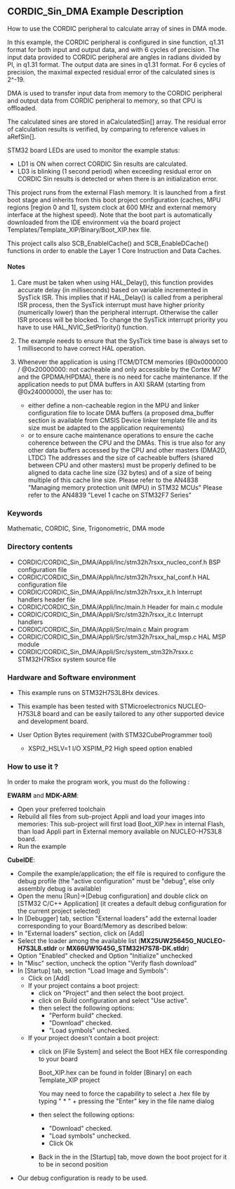 ## <b>CORDIC_Sin_DMA Example Description</b>

How to use the CORDIC peripheral to calculate array of sines in DMA mode.

In this example, the CORDIC peripheral is configured in sine function, q1.31
format for both input and output data, and with 6 cycles of precision.
The input data provided to CORDIC peripheral are angles in radians
divided by PI, in q1.31 format. The output data are sines in q1.31 format.
For 6 cycles of precision, the maximal expected residual error of the
calculated sines is 2^-19.

DMA is used to transfer input data from memory to the CORDIC peripheral and output data from CORDIC peripheral to memory, so that CPU is offloaded.

The calculated sines are stored in aCalculatedSin[] array.
The residual error of calculation results is verified, by comparing to reference values in aRefSin[].

STM32 board LEDs are used to monitor the example status:
  - LD1 is ON when correct CORDIC Sin results are calculated.
  - LD3 is blinking (1 second period) when exceeding residual error on CORDIC Sin results is detected or when there is an initialization error.

This project runs from the external Flash memory. It is launched from a first boot stage and inherits from this boot project
configuration (caches, MPU regions [region 0 and 1], system clock at 600 MHz and external memory interface at the highest speed).
Note that the boot part is automatically downloaded from the IDE environment via the board project Templates/Template_XIP/Binary/Boot_XIP.hex file.

This project calls also SCB_EnableICache() and SCB_EnableDCache() functions in order to enable
the Layer 1 Core Instruction and Data Caches.

#### <b>Notes</b>

 1. Care must be taken when using HAL_Delay(), this function provides accurate delay (in milliseconds)
    based on variable incremented in SysTick ISR. This implies that if HAL_Delay() is called from
    a peripheral ISR process, then the SysTick interrupt must have higher priority (numerically lower)
    than the peripheral interrupt. Otherwise the caller ISR process will be blocked.
    To change the SysTick interrupt priority you have to use HAL_NVIC_SetPriority() function.

 2. The example needs to ensure that the SysTick time base is always set to 1 millisecond
    to have correct HAL operation.

 3. Whenever the application is using ITCM/DTCM memories (@0x0000000 / @0x20000000: not cacheable and only accessible
    by the Cortex M7 and the GPDMA/HPDMA), there is no need for cache maintenance.
    If the application needs to put DMA buffers in AXI SRAM (starting from @0x24000000), the user has to:
    - either define a non-cacheable region in the MPU and linker configuration file to locate DMA buffers
      (a proposed dma_buffer section is available from CMSIS Device linker template file and its size must
      be adapted to the application requirements)
    - or to ensure cache maintenance operations to ensure the cache coherence between the CPU and the DMAs.
    This is true also for any other data buffers accessed by the CPU and other masters (DMA2D, LTDC)
    The addresses and the size of cacheable buffers (shared between CPU and other masters)
    must be properly defined to be aligned to data cache line size (32 bytes) and of a size of being multiple
    of this cache line size.
    Please refer to the AN4838 "Managing memory protection unit (MPU) in STM32 MCUs"
    Please refer to the AN4839 "Level 1 cache on STM32F7 Series"

### <b>Keywords</b>

Mathematic, CORDIC, Sine, Trigonometric, DMA mode

### <b>Directory contents</b>
  - CORDIC/CORDIC_Sin_DMA/Appli/Inc/stm32h7rsxx_nucleo_conf.h  BSP configuration file
  - CORDIC/CORDIC_Sin_DMA/Appli/Inc/stm32h7rsxx_hal_conf.h     HAL configuration file
  - CORDIC/CORDIC_Sin_DMA/Appli/Inc/stm32h7rsxx_it.h           Interrupt handlers header file
  - CORDIC/CORDIC_Sin_DMA/Appli/Inc/main.h                   Header for main.c module
  - CORDIC/CORDIC_Sin_DMA/Appli/Src/stm32h7rsxx_it.c           Interrupt handlers
  - CORDIC/CORDIC_Sin_DMA/Appli/Src/main.c                   Main program
  - CORDIC/CORDIC_Sin_DMA/Appli/Src/stm32h7rsxx_hal_msp.c      HAL MSP module
  - CORDIC/CORDIC_Sin_DMA/Appli/Src/system_stm32h7rsxx.c       STM32H7RSxx system source file

### <b>Hardware and Software environment</b>

  - This example runs on STM32H7S3L8Hx devices.

  - This example has been tested with STMicroelectronics NUCLEO-H7S3L8
    board and can be easily tailored to any other supported device
    and development board.

  - User Option Bytes requirement (with STM32CubeProgrammer tool)

    - XSPI2_HSLV=1     I/O XSPIM_P2 High speed option enabled

### <b>How to use it ?</b>

In order to make the program work, you must do the following :

**EWARM** and **MDK-ARM**:

 - Open your preferred toolchain
 - Rebuild all files from sub-project Appli and load your images into memories: This sub-project will first load Boot_XIP.hex in internal Flash,
   than load Appli part in External memory available on NUCLEO-H7S3L8 board.
 - Run the example

**CubeIDE**:

 - Compile the example/application; the elf file is required to configure the debug profile (the "active configuration" must be "debug", else only assembly debug is available)
 - Open the menu [Run]->[Debug configuration] and double click on  [STM32 C/C++ Application] (it creates a default debug configuration for the current project selected)
 - In [Debugger] tab, section "External  loaders" add the external loader corresponding to your Board/Memory as described below:
 - In "External loaders" section, click on [Add]
 - Select the loader among the available list (**MX25UW25645G_NUCLEO-H7S3L8.stldr** or **MX66UW1G45G_STM32H7S78-DK.stldr**)
 - Option "Enabled" checked and Option "Initialize" unchecked
 - In "Misc" section, uncheck the option "Verify flash download"
 - In [Startup] tab, section "Load Image and Symbols":
   - Click on [Add]
   - If your project contains a boot project:
     - click on "Project" and then select the boot project.
     - click on Build configuration and select "Use active".
     - then select the following options:
       - "Perform build" checked.
       - "Download" checked.
       - "Load symbols" unchecked.
   - If your project doesn't contain a boot project:
     - click on [File System] and select the Boot HEX file corresponding to your board

        Boot_XIP.hex can be found in folder [Binary] on each Template_XIP project

        You may need to force the capability to select a .hex file by typing " * " + pressing the "Enter" key in the file name dialog

     - then select the following options:
       - "Download"      checked.
       - "Load symbols" unchecked.
       - Click Ok
     - Back in the in the [Startup] tab, move down the boot project for it to be in second position
 - Our debug configuration is ready to be used.

